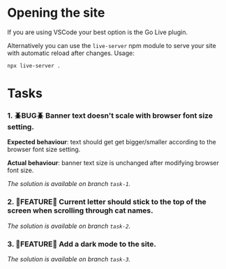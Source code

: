 # Opening the site

If you are using VSCode your best option is the Go Live plugin.

Alternatively you can use the `live-server` npm module to serve your site with automatic reload after changes.
Usage:

```shell
npx live-server .
```

# Tasks

### 1. 🪲BUG🪲 Banner text doesn't scale with browser font size setting.

**Expected behaviour**: text should get get bigger/smaller according to the browser font size setting.

**Actual behaviour**: banner text size is unchanged after modifying browser font size.

_The solution is available on branch `task-1`._

### 2. 🚀FEATURE🚀 Current letter should stick to the top of the screen when scrolling through cat names.

_The solution is available on branch `task-2`._

### 3. 🚀FEATURE🚀 Add a dark mode to the site.

_The solution is available on branch `task-3`._
